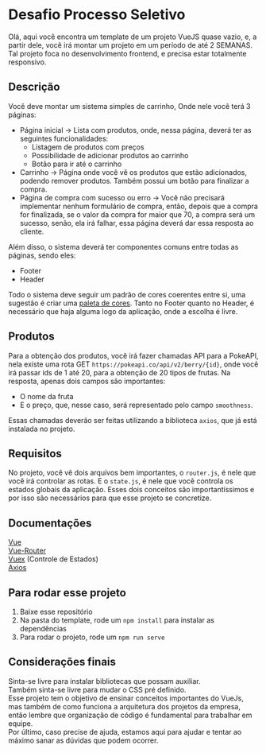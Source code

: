 # Desafio Processo Seletivo

Olá, aqui você encontra um template de um projeto VueJS quase vazio, e, a partir dele, você irá montar um projeto em um período de até 2 SEMANAS. Tal projeto foca no desenvolvimento frontend, e precisa estar totalmente responsivo.

## Descrição

Você deve montar um sistema simples de carrinho, Onde nele você terá 3 páginas:

- Página inicial -> Lista com produtos, onde, nessa página, deverá ter as seguintes funcionalidades:
  - Listagem de produtos com preços
  - Possibilidade de adicionar produtos ao carrinho
  - Botão para ir até o carrinho
- Carrinho -> Página onde você vê os produtos que estão adicionados, podendo remover produtos. Também possui um botão para finalizar a compra.
- Página de compra com sucesso ou erro -> Você não precisará implementar nenhum formulário de compra, então, depois que a compra for finalizada, se o valor da compra for maior que 70, a compra será um sucesso, senão, ela irá falhar, essa página deverá dar essa resposta ao cliente.

Além disso, o sistema deverá ter componentes comuns entre todas as páginas, sendo eles:

- Footer
- Header

Todo o sistema deve seguir um padrão de cores coerentes entre si, uma sugestão é criar uma [paleta de cores](https://coolors.co/).
Tanto no Footer quanto no Header, é necessário que haja alguma logo da aplicação, onde a escolha é livre.

## Produtos

Para a obtenção dos produtos, você irá fazer chamadas API para a PokeAPI, nela existe uma rota GET `https://pokeapi.co/api/v2/berry/{id}`, onde você irá passar ids de 1 até 20, para a obtenção de 20 tipos de frutas. Na resposta, apenas dois campos são importantes:

- O nome da fruta
- E o preço, que, nesse caso, será representado pelo campo `smoothness`.

Essas chamadas deverão ser feitas utilizando a biblioteca `axios`, que já está instalada no projeto.

## Requisitos

No projeto, você vê dois arquivos bem importantes, o `router.js`, é nele que você irá controlar as rotas. E o `state.js`, é nele que você controla os estados globais da aplicação. Esses dois conceitos são importantíssimos e por isso são necessários para que esse projeto se concretize.

## Documentações

[Vue](https://vuejs.org/v2/guide/#Getting-Started) <br/>
[Vue-Router](https://router.vuejs.org/guide/#html) <br/>
[Vuex](https://vuex.vuejs.org/guide/#the-simplest-store) (Controle de Estados) <br/>
[Axios](https://github.com/axios/axios)

## Para rodar esse projeto

1. Baixe esse repositório
2. Na pasta do template, rode um `npm install` para instalar as dependências
3. Para rodar o projeto, rode um `npm run serve`

## Considerações finais

Sinta-se livre para instalar bibliotecas que possam auxiliar. <br/>
Também sinta-se livre para mudar o CSS pré definido. <br/>
Esse projeto tem o objetivo de ensinar conceitos importantes do VueJs, mas também de como funciona a arquitetura dos projetos da empresa, então lembre que organização de código é fundamental para trabalhar em equipe. <br/>
Por último, caso precise de ajuda, estamos aqui para ajudar e tentar ao máximo sanar as dúvidas que podem ocorrer.
